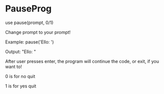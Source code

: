PauseProg
=========




use pause(prompt, 0/1)

Change prompt to your prompt!

Example: pause('Ello: ')

Output: "Ello: "

After user presses enter, the program will continue the code, or exit, if you want to!

0 is for no quit

1 is for yes quit
